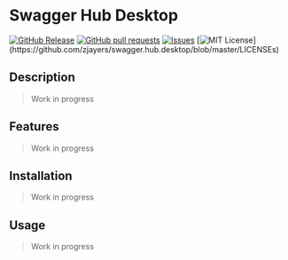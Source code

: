 # Swagger Hub Desktop
[![GitHub Release](https://img.shields.io/github/release/zjayers/swagger.hub.desktop.svg?style=flat)]()
[![GitHub pull requests](https://img.shields.io/github/issues-pr/zjayers/swagger.hub.desktop.svg?style=flat)]()
[![Issues](https://img.shields.io/github/issues-raw/zjayers/swagger.hub.desktop.svg?maxAge=25000)](https://github.com/zjayers/swagger.hub.desktop/issues)
[![MIT License](https://img.shields.io/apm/l/atomic-ui.svg?)](https://github.com/zjayers/swagger.hub.desktop/blob/master/LICENSEs)

## Description

> Work in progress

## Features

> Work in progress

## Installation

> Work in progress

## Usage

> Work in progress